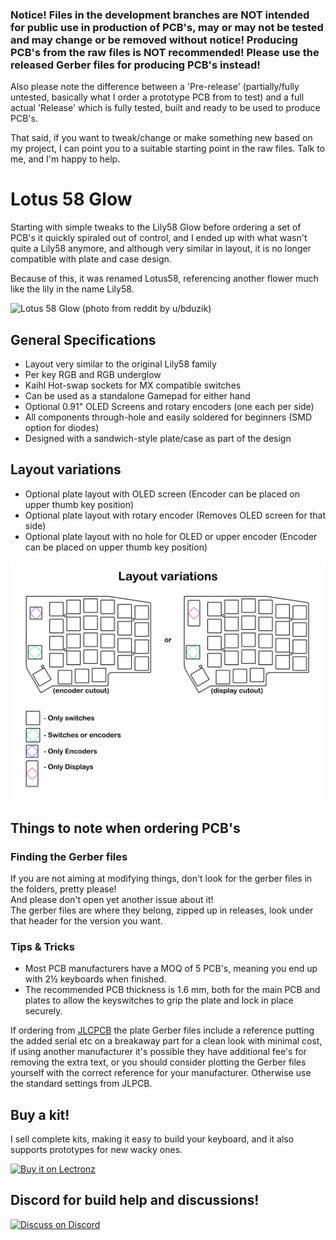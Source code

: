 ### Notice! Files in the development branches are NOT intended for public use in production of PCB's, may or may not be tested and may change or be removed without notice! Producing PCB's from the raw files is NOT recommended! Please use the released Gerber files for producing PCB's instead!
Also please note the difference between a 'Pre-release' (partially/fully untested, basically what I order a prototype PCB from to test) and a full actual 'Release' which is fully tested, built and ready to be used to produce PCB's.

That said, if you want to tweak/change or make something new based on my project, I can point you to a suitable starting point in the raw files. Talk to me, and I'm happy to help.

# Lotus 58 Glow

Starting with simple tweaks to the Lily58 Glow before ordering a set of PCB's it quickly spiraled out of control, and I ended up with what wasn't quite a Lily58 anymore, and although very similar in layout, it is no longer compatible with plate and case design. 

Because of this, it was renamed Lotus58, referencing another flower much like the lily in the name Lily58.

![Lotus 58 Glow](https://preview.redd.it/7apgomy67qf61.jpg?width=4032&format=pjpg&auto=webp&s=ce1f045339149a99311582d44b458c88c2b167a3)
(photo from reddit by u/bduzik)

## General Specifications

- Layout very similar to the original Lily58 family
- Per key RGB and RGB underglow
- Kaihl Hot-swap sockets for MX compatible switches
- Can be used as a standalone Gamepad for either hand
- Optional 0.91" OLED Screens and rotary encoders (one each per side)
- All components through-hole and easily soldered for beginners (SMD option for diodes)
- Designed with a sandwich-style plate/case as part of the design


## Layout variations

- Optional plate layout with OLED screen (Encoder can be placed on upper thumb key position)
- Optional plate layout with rotary encoder (Removes OLED screen for that side)  
- Optional plate layout with no hole for OLED or upper encoder (Encoder can be placed on upper thumb key position)


![Layout variations](https://raw.githubusercontent.com/4EBOOT/Lotus58/Glow/Glow/Image/layout_variations.png "Layout Variations")


## Things to note when ordering PCB's
### Finding the Gerber files
If you are not aiming at modifying things, don't look for the gerber files in the folders, pretty please!</BR>
And please don't open yet another issue about it! </BR>
The gerber files are where they belong, zipped up in releases, look under that header for the version you want.

### Tips & Tricks
- Most PCB manufacturers have a MOQ of 5 PCB's, meaning you end up with 2½ keyboards when finished.
- The recommended PCB thickness is 1.6 mm, both for the main PCB and plates to allow the keyswitches to grip the plate and lock in place securely.

If ordering from [JLCPCB](https://www.jlcpcb.com) the plate Gerber files include a reference putting the added serial etc on a breakaway part for a clean look with minimal cost, if using another manufacturer it's possible they have additional fee's for removing the extra text, or you should consider plotting the Gerber files yourself with the correct reference for your manufacturer. Otherwise use the standard settings from JLPCB.

## Buy a kit!
I sell complete kits, making it easy to build your keyboard, and it also supports prototypes for new wacky ones. 

<a href="https://lectronz.com/stores/tweetys-wild-thinking"><img alt="Buy it on Lectronz" src="https://lectronz.com/static/badges/buy-it-on-lectronz-small.png" /></a>

## Discord for build help and discussions!

<a href="https://discord.gg/G6QzcJQUnm"><img alt="Discuss on Discord" src="https://assets-global.website-files.com/6257adef93867e50d84d30e2/625eb604bb8605784489d361_Discord-Logo%2BWordmark-Color%20(1).png" width="219" height="60"/></a>
